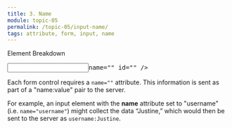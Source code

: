 ```yaml
---
title: 3. Name
module: topic-05
permalink: /topic-05/input-name/
tags: attribute, form, input, name
---
```


<div class="divider-heading"></div>


<div id="code-heading">Element Breakdown <i class="fas fa-battery-three-quarters"></i></div>
<pre id="breakdown-block">
<input type="" <span class="pulsate">name=""</span> id="" />
</pre>


Each form control requires a `name=""` attribute. This information is sent as part of a "name:value" pair to the server.

For example, an input element with the **name** attribute set to "username" (i.e. `name="username"`) might collect the data “Justine,” which would then be sent to the server as `username:Justine`.
